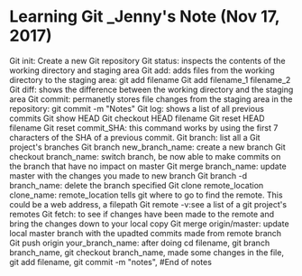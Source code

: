 # Learning Git _Jenny's Note (Nov 17, 2017)

Git init: Create a new Git repository
Git status: inspects the contents of the working directory and staging area
Git add: adds files from the working directory to the staging area: git add filename
Git add filename_1 filename_2
Git diff: shows the difference between the working directory and the staging area
Git commit: permanetly stores file changes from the staging area in the repository: git commit -m "Notes"
Git log: shows a list of all previous commits
Git show HEAD
Git checkout HEAD filename
Git reset HEAD filename
Git reset commit_SHA: this command works by using the first 7 characters of the SHA of a previous commit.
Git branch: list all a Git project's branches
Git branch new_branch_name: create a new branch
Git checkout branch_name: switch branch, be now able to make commits on the branch that have no impact on master
Git merge branch_name: update master with the changes you made to new branch
Git branch -d branch_name: delete the branch specified
Git clone remote_location clone_name: remote_location tells git where to go to find the remote. This could be a web address, a filepath
Git remote -v:see a list of a git project's remotes 
Git fetch: to see if changes have been made to the remote and bring the changes down to your local copy 
Git merge origin/master: update local master branch with the upadted commits made from remote branch
Git push origin your_branch_name: after doing cd filename, git branch branch_name, git checkout branch_name, made some changes in the file, git add filename, git commit -m "notes", 
#End of notes
